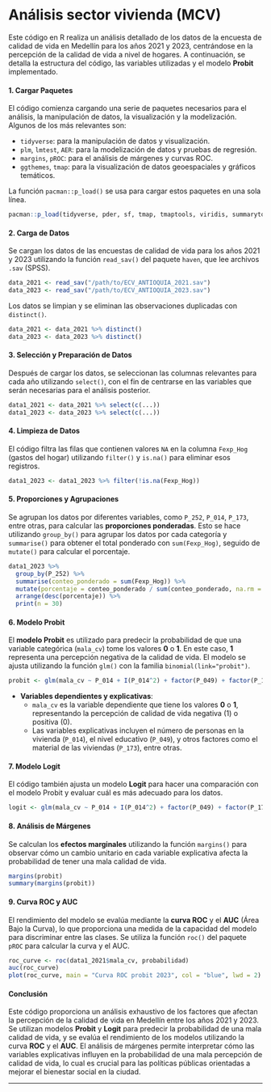 # Análisis sector vivienda (MCV)

Este código en R realiza un análisis detallado de los datos de la encuesta de calidad de vida en Medellín para los años 2021 y 2023, centrándose en la percepción de la calidad de vida a nivel de hogares. A continuación, se detalla la estructura del código, las variables utilizadas y el modelo **Probit** implementado.

#### 1. **Cargar Paquetes**  
El código comienza cargando una serie de paquetes necesarios para el análisis, la manipulación de datos, la visualización y la modelización. Algunos de los más relevantes son:
- `tidyverse`: para la manipulación de datos y visualización.
- `plm`, `lmtest`, `AER`: para la modelización de datos y pruebas de regresión.
- `margins`, `pROC`: para el análisis de márgenes y curvas ROC.
- `ggthemes`, `tmap`: para la visualización de datos geoespaciales y gráficos temáticos.

La función `pacman::p_load()` se usa para cargar estos paquetes en una sola línea.

```r
pacman::p_load(tidyverse, pder, sf, tmap, tmaptools, viridis, summarytools, terra, glue, lmtest, zoo, Hmisc, AER, skimr, modelsummary, plm, gt, table1, haven, ggthemes, wesanderson, estimatr, dplyr, sf, rgeoda, tidylog, spatialreg, spdep, readxl, DT, data.table, plotly, lubridate, shinyWidgets, shiny, openxlsx2, openxlsx, tidyr, margins, knitr, pscl, pROC)
```

#### 2. **Carga de Datos**
Se cargan los datos de las encuestas de calidad de vida para los años 2021 y 2023 utilizando la función `read_sav()` del paquete `haven`, que lee archivos `.sav` (SPSS).

```r
data_2021 <- read_sav("/path/to/ECV_ANTIOQUIA_2021.sav")
data_2023 <- read_sav("/path/to/ECV_ANTIOQUIA_2023.sav")
```

Los datos se limpian y se eliminan las observaciones duplicadas con `distinct()`.

```r
data_2021 <- data_2021 %>% distinct()
data_2023 <- data_2023 %>% distinct()
```

#### 3. **Selección y Preparación de Datos**
Después de cargar los datos, se seleccionan las columnas relevantes para cada año utilizando `select()`, con el fin de centrarse en las variables que serán necesarias para el análisis posterior.

```r
data1_2021 <- data_2021 %>% select(c(...))
data1_2023 <- data_2023 %>% select(c(...))
```

#### 4. **Limpieza de Datos**
El código filtra las filas que contienen valores `NA` en la columna `Fexp_Hog` (gastos del hogar) utilizando `filter()` y `is.na()` para eliminar esos registros.

```r
data1_2023 <- data1_2023 %>% filter(!is.na(Fexp_Hog))
```

#### 5. **Proporciones y Agrupaciones**
Se agrupan los datos por diferentes variables, como `P_252`, `P_014`, `P_173`, entre otras, para calcular las **proporciones ponderadas**. Esto se hace utilizando `group_by()` para agrupar los datos por cada categoría y `summarise()` para obtener el total ponderado con `sum(Fexp_Hog)`, seguido de `mutate()` para calcular el porcentaje.

```r
data1_2023 %>%
  group_by(P_252) %>%
  summarise(conteo_ponderado = sum(Fexp_Hog)) %>%
  mutate(porcentaje = conteo_ponderado / sum(conteo_ponderado, na.rm = TRUE)) %>% 
  arrange(desc(porcentaje)) %>% 
  print(n = 30)
```

#### 6. **Modelo Probit**
El **modelo Probit** es utilizado para predecir la probabilidad de que una variable categórica (`mala_cv`) tome los valores **0** o **1**. En este caso, **1** representa una percepción negativa de la calidad de vida. El modelo se ajusta utilizando la función `glm()` con la familia `binomial(link="probit")`.

```r
probit <- glm(mala_cv ~ P_014 + I(P_014^2) + factor(P_049) + factor(P_172) + factor(P_173) + factor(P_175) + factor(P_176) + factor(P_184) + factor(P_187) + factor(P_190) + factor(P_194) + factor(P_204) + factor(P_205) + factor(P_252) + P_269, data=data1_2021, family=binomial(link="probit"))
```

- **Variables dependientes y explicativas**: 
  - `mala_cv` es la variable dependiente que tiene los valores **0** o **1**, representando la percepción de calidad de vida negativa (1) o positiva (0).
  - Las variables explicativas incluyen el número de personas en la vivienda (`P_014`), el nivel educativo (`P_049`), y otros factores como el material de las viviendas (`P_173`), entre otras.

#### 7. **Modelo Logit**
El código también ajusta un modelo **Logit** para hacer una comparación con el modelo Probit y evaluar cuál es más adecuado para los datos.

```r
logit <- glm(mala_cv ~ P_014 + I(P_014^2) + factor(P_049) + factor(P_172) + factor(P_173) + factor(P_175) + factor(P_176) + factor(P_184) + factor(P_187) + factor(P_190) + factor(P_194) + factor(P_204) + factor(P_205) + factor(P_252) + P_269, data=data1_2021, family=binomial(link="logit"))
```

#### 8. **Análisis de Márgenes**
Se calculan los **efectos marginales** utilizando la función `margins()` para observar cómo un cambio unitario en cada variable explicativa afecta la probabilidad de tener una mala calidad de vida.

```r
margins(probit)
summary(margins(probit))
```

#### 9. **Curva ROC y AUC**
El rendimiento del modelo se evalúa mediante la **curva ROC** y el **AUC** (Área Bajo la Curva), lo que proporciona una medida de la capacidad del modelo para discriminar entre las clases. Se utiliza la función `roc()` del paquete `pROC` para calcular la curva y el AUC.

```r
roc_curve <- roc(data1_2021$mala_cv, probabilidad)
auc(roc_curve)
plot(roc_curve, main = "Curva ROC probit 2023", col = "blue", lwd = 2)
```

#### Conclusión
Este código proporciona un análisis exhaustivo de los factores que afectan la percepción de la calidad de vida en Medellín entre los años 2021 y 2023. Se utilizan modelos **Probit** y **Logit** para predecir la probabilidad de una mala calidad de vida, y se evalúa el rendimiento de los modelos utilizando la curva **ROC** y el **AUC**. El análisis de márgenes permite interpretar cómo las variables explicativas influyen en la probabilidad de una mala percepción de calidad de vida, lo cual es crucial para las políticas públicas orientadas a mejorar el bienestar social en la ciudad.

---

```
